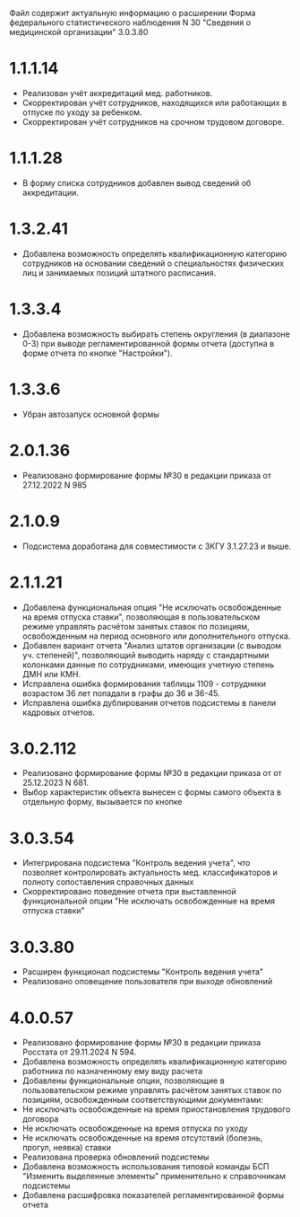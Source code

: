 Файл содержит актуальную информацию о расширении Форма федерального статистического наблюдения N 30 "Сведения о медицинской организации"
3.0.3.80

# 1.1.1.14
- Реализован учёт аккредитаций мед. работников.
- Скорректирован учёт сотрудников, находящихся или работающих в отпуске по уходу за ребенком.
- Скорректирован учёт сотрудников на срочном трудовом договоре.

# 1.1.1.28
- В форму списка сотрудников добавлен вывод сведений об аккредитации.

# 1.3.2.41
- Добавлена возможность определять квалификационную категорию сотрудников на основании сведений о специальностях физических лиц и занимаемых позиций штатного расписания.

# 1.3.3.4
- Добавлена возможность выбирать степень округления (в диапазоне 0-3) при выводе регламентированной формы отчета (доступна в форме отчета по кнопке "Настройки").

# 1.3.3.6
- Убран автозапуск основной формы

# 2.0.1.36
- Реализовано формирование формы №30 в редакции приказа от 27.12.2022 N 985

# 2.1.0.9
- Подсистема доработана для совместимости с ЗКГУ 3.1.27.23 и выше.

# 2.1.1.21
- Добавлена функциональная опция "Не исключать освобожденные на время отпуска ставки", позволяющая в пользовательском режиме управлять расчётом занятых ставок по позициям, освобожденным на период основного или дополнительного отпуска.
- Добавлен вариант отчета "Анализ штатов организации (с выводом уч. степеней)", позволяющий выводить наряду с стандартными колонками данные по сотрудниками, имеющих учетную степень ДМН или КМН.
- Исправлена ошибка формирования таблицы 1109 - сотрудники возрастом 36 лет попадали в графы до 36 и 36-45.
- Исправлена ошибка дублирования отчетов подсистемы в панели кадровых отчетов.

# 3.0.2.112
- Реализовано формирование формы №30 в редакции приказа от от 25.12.2023 N 681.
- Выбор характеристик объекта вынесен с формы самого объекта в отдельную форму, вызывается по кнопке

# 3.0.3.54
- Интегрирована подсистема "Контроль ведения учета", что позволяет контролировать актуальность мед. классификаторов и полноту сопоставления справочных данных
- Скорректировано поведение отчета при выставленной функциональной опции "Не исключать освобожденные на время отпуска ставки"

# 3.0.3.80
- Расширен функционал подсистемы "Контроль ведения учета"
- Реализовано оповещение пользователя при выходе обновлений

# 4.0.0.57
- Реализовано формирование формы №30 в редакции приказа Росстата от 29.11.2024 N 594.
- Добавлена возможность определять квалификационную категорию работника по назначенному ему виду расчета
- Добавлены функциональные опции, позволяющие в пользовательском режиме управлять расчётом занятых ставок по позициям, освобожденным соответствующими документами:
- Не исключать освобожденные на время приостановления трудового договора
- Не исключать освобожденные на время отпуска по уходу
- Не исключать освобожденные на время отсутствий (болезнь, прогул, неявка) ставки
- Реализована проверка обновлений подсистемы
- Добавлена возможность использования типовой команды БСП "Изменить выделенные элементы" применительно к справочникам подсистемы
- Добавлена расшифровка показателей регламентированной формы отчета
